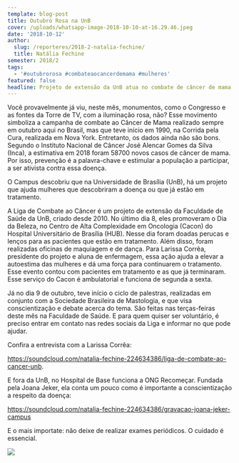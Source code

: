 ```yaml
---
template: blog-post
title: Outubro Rosa na UnB
cover: /uploads/whatsapp-image-2018-10-10-at-16.29.46.jpeg
date: '2018-10-12'
author:
  slug: /reporteres/2018-2-natalia-fechine/
  title: Natália Fechine
semester: 2018/2
tags:
  - '#outubrorosa #combateaocancerdemama #mulheres'
featured: false
headline: Projeto de extensão da UnB atua no combate de câncer de mama de forma gratuita
---
```

Você provavelmente já viu, neste mês, monumentos, como o Congresso e as fontes da Torre de TV, com a iluminação rosa, não? Esse movimento simboliza a campanha de combate ao Câncer de Mama realizado sempre em outubro aqui no Brasil, mas que teve início em 1990, na Corrida pela Cura, realizada em Nova York. Entretanto, os dados ainda não são bons. Segundo o  Instituto Nacional de Câncer José Alencar Gomes da Silva (Inca), a estimativa em 2018 foram 58700 novos casos de câncer de mama. Por isso, prevenção é a palavra-chave e estimular a população a participar, a ser ativista contra essa doença.

O Campus descobriu que na Universidade de Brasília (UnB), há um projeto que ajuda mulheres que descobriram a doença ou que já estão em tratamento. 

A Liga de Combate ao Câncer é um projeto de extensão da Faculdade de Saúde da UnB, criado desde 2010. No último dia 8,  eles promoveram o Dia da Beleza, no Centro de Alta Complexidade em Oncologia (Cacon) do Hospital Universitário de Brasília (HUB). Nesse dia foram doadas perucas e lenços para as pacientes que estão em tratamento. Além disso, foram realizadas oficinas de maquiagem e de dança.  Para Larissa Corrêa, presidente do projeto e aluna de enfermagem, essa ação ajuda a elevar a autoestima das mulheres e dá uma força para continuarem o tratamento. Esse evento contou com pacientes em tratamento e as que já terminaram. Esse serviço do Cacon é ambulatorial e funciona de segunda a sexta. 

Já no dia 9 de outubro, teve início o ciclo de palestras, realizadas em conjunto com a Sociedade Brasileira de Mastologia, e que visa conscientização e debate acerca do tema. 
São feitas nas terças-feiras deste mês na Faculdade de Saúde. E para quem quiser ser voluntário, é preciso entrar em contato nas redes sociais da Liga e informar no que pode ajudar. 

Confira a entrevista com a Larissa Corrêa:

<https://soundcloud.com/natalia-fechine-224634386/liga-de-combate-ao-cancer-unb>. 

E fora da UnB, no Hospital de Base funciona a ONG Recomeçar. Fundada pela Joana Jeker, ela conta um pouco como é importante a conscientização a respeito da doença:

<https://soundcloud.com/natalia-fechine-224634386/gravacao-joana-jeker-campus>

E o mais importate: não deixe de realizar exames periódicos. O cuidado é essencial. 

![](/uploads/whatsapp-image-2018-10-10-at-16.58.03.jpeg)

